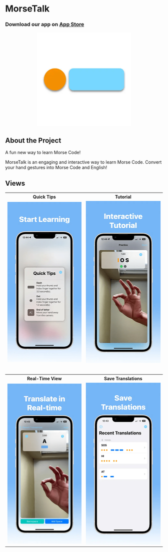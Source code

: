 # MorseTalk

### Download our app on [App Store](https://apps.apple.com/us/app/morsetalk-immerse-in-morse/id6447790090/)

<p align="center"><img src="images/logo.png" width="300" ></p>

## About the Project

A fun new way to learn Morse Code!

MorseTalk is an engaging and interactive way to learn Morse Code. Convert your hand gestures into Morse Code and English!

## Views

<div align="center">
<table>
  <tr>
    <th>Quick Tips</th>
    <th>Tutorial</th>
  </tr>
  <tr>
    <td><img src="images/tutorial.png" width="250"></td>
    <td><img src="images/view.png" width="250"></td>
  </tr>
  <tr> <td colspan="2" style="padding: 15px;"></td> </tr>
  <tr>
    <th>Real-Time View</th>
    <th>Save Translations</th>
  </tr>
  <tr>
    <td><img src="images/real-time.png" width="250"></td>
    <td><img src="images/save.png" width="250"></td>
  </tr>
</table>
</div>
